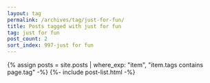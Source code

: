 ```yaml
---
layout: tag
permalink: /archives/tag/just-for-fun/
title: Posts tagged with just for fun
tag: just for fun
post_count: 2
sort_index: 997-just for fun
---
```

{% assign posts = site.posts | where_exp: "item", "item.tags contains page.tag" -%}
{%- include post-list.html -%}
